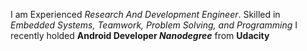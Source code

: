 I am Experienced *Research And Development Engineer*. Skilled in _Embedded Systems, Teamwork, Problem Solving, and Programming_
I recently holded **Android Developer _Nanodegree_** from **Udacity**
